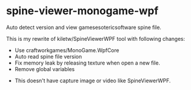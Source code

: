 # spine-viewer-monogame-wpf
Auto detect version and view gamesesotericsoftware spine file.

This is my rewrite of kiletw/SpineViewerWPF tool with following changes:
+ Use craftworkgames/MonoGame.WpfCore
+ Auto read spine file version
+ Fix memory leak by releasing texture when open a new file.
+ Remove global variables
- This doesn't have capture image or video like SpineViewerWPF.
